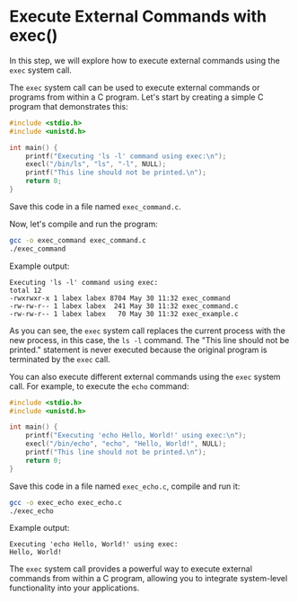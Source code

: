 # Execute External Commands with exec()

In this step, we will explore how to execute external commands using the `exec` system call.

The `exec` system call can be used to execute external commands or programs from within a C program. Let's start by creating a simple C program that demonstrates this:

```c
#include <stdio.h>
#include <unistd.h>

int main() {
    printf("Executing 'ls -l' command using exec:\n");
    execl("/bin/ls", "ls", "-l", NULL);
    printf("This line should not be printed.\n");
    return 0;
}
```

Save this code in a file named `exec_command.c`.

Now, let's compile and run the program:

```bash
gcc -o exec_command exec_command.c
./exec_command
```

Example output:

```
Executing 'ls -l' command using exec:
total 12
-rwxrwxr-x 1 labex labex 8704 May 30 11:32 exec_command
-rw-rw-r-- 1 labex labex  241 May 30 11:32 exec_command.c
-rw-rw-r-- 1 labex labex   70 May 30 11:32 exec_example.c
```

As you can see, the `exec` system call replaces the current process with the new process, in this case, the `ls -l` command. The "This line should not be printed." statement is never executed because the original program is terminated by the `exec` call.

You can also execute different external commands using the `exec` system call. For example, to execute the `echo` command:

```c
#include <stdio.h>
#include <unistd.h>

int main() {
    printf("Executing 'echo Hello, World!' using exec:\n");
    execl("/bin/echo", "echo", "Hello, World!", NULL);
    printf("This line should not be printed.\n");
    return 0;
}
```

Save this code in a file named `exec_echo.c`, compile and run it:

```bash
gcc -o exec_echo exec_echo.c
./exec_echo
```

Example output:

```
Executing 'echo Hello, World!' using exec:
Hello, World!
```

The `exec` system call provides a powerful way to execute external commands from within a C program, allowing you to integrate system-level functionality into your applications.
